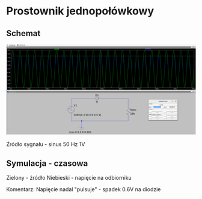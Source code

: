 # Prostownik jednopołówkowy

## Schemat
![Schemat](img/1.png)

Źródło sygnału - sinus 50 Hz 1V

## Symulacja - czasowa

Zielony - źródło
Niebieski - napięcie na odbiorniku

Komentarz:
Napięcie nadal "pulsuje" - spadek 0.6V na diodzie